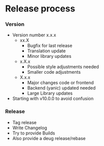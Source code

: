 # Release process

### Version
- Version number x.x.x
  - xx.X 
    - Bugfix for last release
    - Translation update
    - Minor library updates
  - x.X.x 
    - Possible style adjustments needed
    - Smaller code adjustments
  - X.x.x
    - Major changes code or frontend
    - Backend (yanic) updated needed
    - Large Library updates
- Starting with v10.0.0 to avoid confusion

### Release
  - Tag release
  - Write Changelog
  - Try to provide Builds
  - Also provide a deug release/rebase